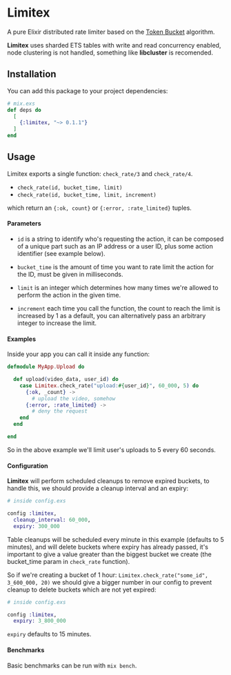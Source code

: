 # Limitex

A pure Elixir distributed rate limiter based on the
[Token Bucket](https://en.wikipedia.org/wiki/Token_bucket) algorithm.

**Limitex** uses sharded ETS tables with write and read concurrency enabled, node
clustering is not handled, something like **libcluster** is recomended.

## Installation

You can add this package to your project dependencies:

```elixir
# mix.exs
def deps do
  [
    {:limitex, "~> 0.1.1"}
  ]
end
```

## Usage

Limitex exports a single function: `check_rate/3` and `check_rate/4`.

* `check_rate(id, bucket_time, limit)`
* `check_rate(id, bucket_time, limit, increment)`

which return an `{:ok, count}` or `{:error, :rate_limited}` tuples.

#### Parameters

* `id` is a string to identify who's requesting the action, it can be
composed of a unique part such as an IP address or a user ID, plus some action
identifier (see example below).

* `bucket_time` is the amount of time you want to rate limit the action for the ID, must
  be given in milliseconds.

* `limit` is an integer which determines how many times we're allowed to perform
  the action in the given time.

* `increment` each time you call the function, the count to reach the limit is
  increased by 1 as a default, you can alternatively pass an arbitrary integer
  to increase the limit.

#### Examples

Inside your app you can call it inside any function:

```elixir
defmodule MyApp.Upload do

  def upload(video_data, user_id) do
    case Limitex.check_rate("upload:#{user_id}", 60_000, 5) do
      {:ok, _count} ->
        # upload the video, somehow
      {:error, :rate_limited} ->
        # deny the request
    end
  end

end
```

So in the above example we'll limit user's uploads to 5 every 60 seconds.

#### Configuration

**Limitex** will perform scheduled cleanups to remove expired buckets, to handle
this, we should provide a cleanup interval and an expiry:

```elixir
# inside config.exs

config :limitex,
  cleanup_interval: 60_000,
  expiry: 300_000
```

Table cleanups will be scheduled every minute in this example (defaults to 5
minutes), and will delete buckets where expiry has already passed, it's
important to give a value greater than the biggest bucket we create (the
bucket_time param in `check_rate` function).

So if we're creating a bucket of 1 hour: `Limitex.check_rate("some_id",
3_600_000, 20)` we should give a bigger number in our config to prevent cleanup
to delete buckets which are not yet expired:

```elixir
# inside config.exs

config :limitex,
  expiry: 3_800_000
```

`expiry` defaults to 15 minutes.

#### Benchmarks

Basic benchmarks can be run with `mix bench`.
